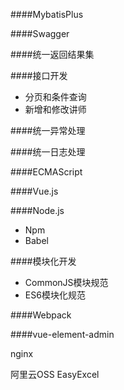 ####MybatisPlus

####Swagger

####统一返回结果集

####接口开发

- 分页和条件查询
- 新增和修改讲师

####统一异常处理

####统一日志处理

####ECMAScript

####Vue.js

####Node.js

- Npm
- Babel

####模块化开发

- CommonJS模块规范
- ES6模块化规范

####Webpack

####vue-element-admin

nginx

阿里云OSS
EasyExcel